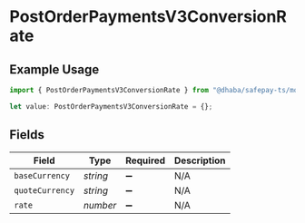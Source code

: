 # PostOrderPaymentsV3ConversionRate

## Example Usage

```typescript
import { PostOrderPaymentsV3ConversionRate } from "@dhaba/safepay-ts/models/operations";

let value: PostOrderPaymentsV3ConversionRate = {};
```

## Fields

| Field              | Type               | Required           | Description        |
| ------------------ | ------------------ | ------------------ | ------------------ |
| `baseCurrency`     | *string*           | :heavy_minus_sign: | N/A                |
| `quoteCurrency`    | *string*           | :heavy_minus_sign: | N/A                |
| `rate`             | *number*           | :heavy_minus_sign: | N/A                |